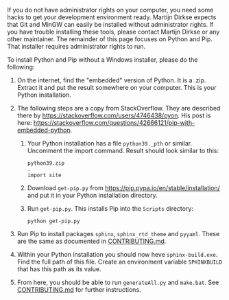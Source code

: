If you do not have administrator rights on your computer, you need some hacks to get your development environment ready. Martijn Dirkse expects that Git and MinGW can easily be installed without administrator rights. If you have trouble installing these tools, please contact Martijn Dirkse or any other maintainer. The remainder of this page focuses on Python and Pip. That installer requires administrator rights to run.

To install Python and Pip without a Windows installer, please do the following:

1. On the internet, find the "embedded" version of Python. It is a .zip. Extract it and put the result somewhere on your computer. This is your Python installation.
1. The following steps are a copy from StackOverflow. They are described there by  https://stackoverflow.com/users/4746438/oyon. His post is here: https://stackoverflow.com/questions/42666121/pip-with-embedded-python.

   1. Your Python installation has a file `python39._pth` or similar. Uncomment the import command. Result should look similar to this:

       ```
       python39.zip
       .
       import site
       ```

   1. Download `get-pip.py` from https://pip.pypa.io/en/stable/installation/ and put it in your Python installation directory.
   1. Run `get-pip.py`. This installs Pip into the `Scripts` directory:

      ```
      python get-pip.py
      ```

1. Run Pip to install packages `sphinx`, `sphinx_rtd_theme` and `pyyaml`. These are the same as documented in [CONTRIBUTING.md](./CONTRIBUTING.md).
1. Within your Python installation you should now heve `sphinx-build.exe`. Find the full path of this file. Create an environment variable `SPHINXBUILD` that has this path as its value.
1. From here, you should be able to run `generateAll.py` and `make.bat`. See [CONTRIBUTING.md](/CONTRIBUTING.md) for further instructions.
